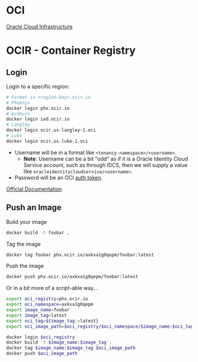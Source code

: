 # OCI

[Oracle Cloud Infrastructure](https://www.oracle.com/cloud/)

# OCIR - Container Registry

## Login

Login to a specific region:

```bash
# Format is <region-key>.ocir.io
# Phoenix
docker login phx.ocir.io
# Ashburn
docker login iad.ocir.io
# Langley
docker login ocir.us-langley-1.oci
# Luke
docker login ocir.us-luke-1.oci
```

* Username will be in a format like `<tenancy-namespace>/<username>`. 
  * **Note**: Username can be a bit "odd" as if it is a Oracle Identity Cloud Service account, such as through IDCS, then we will supply a value like `oracleidentitycloudservice/<username>`.
* Password will be an OCI [auth token](https://docs.oracle.com/en-us/iaas/Content/Registry/Tasks/registrygettingauthtoken.htm).

[Official Documentation](https://docs.oracle.com/en-us/iaas/Content/Functions/Tasks/functionslogintoocir.htm)

## Push an Image

Build your image
```bash
docker build -t foobar .
```

Tag the image
```bash
docker tag foobar phx.ocir.io/axkxa1g0qepm/foobar:latest
```

Push the image
```bash
docker push phx.ocir.io/axkxa1g0qepm/foobar:latest
```

Or in a bit more of a script-able way...

```bash
export oci_registry=phx.ocir.io
export oci_namespace=axkxa1g0qepm
export image_name=foobar
export image_tag=latest
export oci_tag=${image_tag:=latest}
export oci_image_path=$oci_registry/$oci_namespace/$image_name:$oci_tag

docker login $oci_registry
docker build -t $image_name:$image_tag .
docker tag $image_name:$image_tag $oci_image_path
docker push $oci_image_path
```
